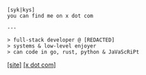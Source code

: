 ```
[syk|kys]
you can find me on x dot com

---

> full-stack developer @ [REDACTED]
> systems & low-level enjoyer
> can code in go, rust, python & JaVaScRiPt
```
[[site]](https://0x-kys.pages.dev/) [[x dot com]](https://x.com/0x_kys)
